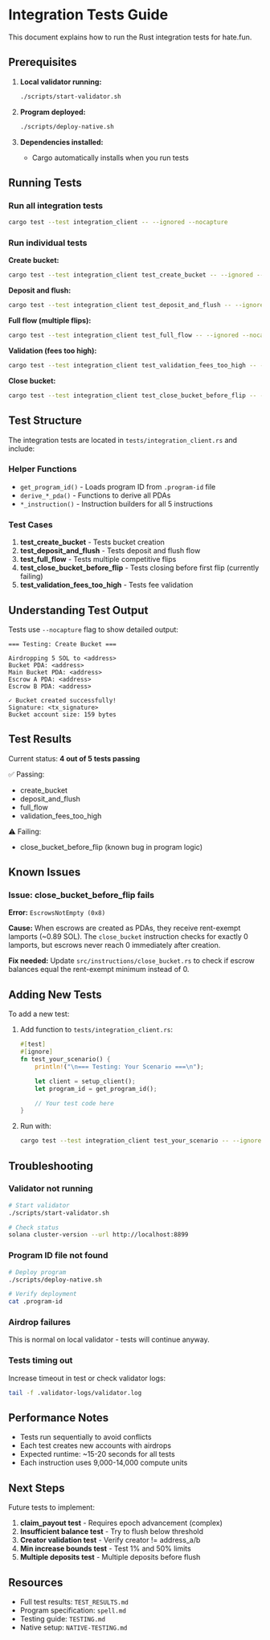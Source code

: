 # Integration Tests Guide

This document explains how to run the Rust integration tests for hate.fun.

## Prerequisites

1. **Local validator running:**
   ```bash
   ./scripts/start-validator.sh
   ```

2. **Program deployed:**
   ```bash
   ./scripts/deploy-native.sh
   ```

3. **Dependencies installed:**
   - Cargo automatically installs when you run tests

## Running Tests

### Run all integration tests
```bash
cargo test --test integration_client -- --ignored --nocapture
```

### Run individual tests

**Create bucket:**
```bash
cargo test --test integration_client test_create_bucket -- --ignored --nocapture
```

**Deposit and flush:**
```bash
cargo test --test integration_client test_deposit_and_flush -- --ignored --nocapture
```

**Full flow (multiple flips):**
```bash
cargo test --test integration_client test_full_flow -- --ignored --nocapture
```

**Validation (fees too high):**
```bash
cargo test --test integration_client test_validation_fees_too_high -- --ignored --nocapture
```

**Close bucket:**
```bash
cargo test --test integration_client test_close_bucket_before_flip -- --ignored --nocapture
```

## Test Structure

The integration tests are located in `tests/integration_client.rs` and include:

### Helper Functions

- `get_program_id()` - Loads program ID from `.program-id` file
- `derive_*_pda()` - Functions to derive all PDAs
- `*_instruction()` - Instruction builders for all 5 instructions

### Test Cases

1. **test_create_bucket** - Tests bucket creation
2. **test_deposit_and_flush** - Tests deposit and flush flow
3. **test_full_flow** - Tests multiple competitive flips
4. **test_close_bucket_before_flip** - Tests closing before first flip (currently failing)
5. **test_validation_fees_too_high** - Tests fee validation

## Understanding Test Output

Tests use `--nocapture` flag to show detailed output:

```
=== Testing: Create Bucket ===

Airdropping 5 SOL to <address>
Bucket PDA: <address>
Main Bucket PDA: <address>
Escrow A PDA: <address>
Escrow B PDA: <address>

✓ Bucket created successfully!
Signature: <tx_signature>
Bucket account size: 159 bytes
```

## Test Results

Current status: **4 out of 5 tests passing**

✅ Passing:
- create_bucket
- deposit_and_flush
- full_flow
- validation_fees_too_high

⚠️ Failing:
- close_bucket_before_flip (known bug in program logic)

## Known Issues

### Issue: close_bucket_before_flip fails

**Error:** `EscrowsNotEmpty (0x8)`

**Cause:** When escrows are created as PDAs, they receive rent-exempt lamports (~0.89 SOL). The `close_bucket` instruction checks for exactly 0 lamports, but escrows never reach 0 immediately after creation.

**Fix needed:** Update `src/instructions/close_bucket.rs` to check if escrow balances equal the rent-exempt minimum instead of 0.

## Adding New Tests

To add a new test:

1. Add function to `tests/integration_client.rs`:
   ```rust
   #[test]
   #[ignore]
   fn test_your_scenario() {
       println!("\n=== Testing: Your Scenario ===\n");

       let client = setup_client();
       let program_id = get_program_id();

       // Your test code here
   }
   ```

2. Run with:
   ```bash
   cargo test --test integration_client test_your_scenario -- --ignored --nocapture
   ```

## Troubleshooting

### Validator not running
```bash
# Start validator
./scripts/start-validator.sh

# Check status
solana cluster-version --url http://localhost:8899
```

### Program ID file not found
```bash
# Deploy program
./scripts/deploy-native.sh

# Verify deployment
cat .program-id
```

### Airdrop failures
This is normal on local validator - tests will continue anyway.

### Tests timing out
Increase timeout in test or check validator logs:
```bash
tail -f .validator-logs/validator.log
```

## Performance Notes

- Tests run sequentially to avoid conflicts
- Each test creates new accounts with airdrops
- Expected runtime: ~15-20 seconds for all tests
- Each instruction uses 9,000-14,000 compute units

## Next Steps

Future tests to implement:

1. **claim_payout test** - Requires epoch advancement (complex)
2. **Insufficient balance test** - Try to flush below threshold
3. **Creator validation test** - Verify creator != address_a/b
4. **Min increase bounds test** - Test 1% and 50% limits
5. **Multiple deposits test** - Multiple deposits before flush

## Resources

- Full test results: `TEST_RESULTS.md`
- Program specification: `spell.md`
- Testing guide: `TESTING.md`
- Native setup: `NATIVE-TESTING.md`

